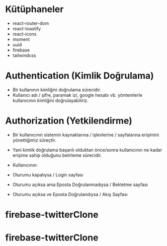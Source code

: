 # Kütüphaneler

- react-router-dom
- react-toastify
- react-icons
- moment
- uuid
- firebase
- tailwindcss

# Authentication (Kimlik Doğrulama)

- Bir kullanının kimliğini doğrulama sürecidir.
- Kullanıcı adı / şifre, paramak izi, google hesabı vb. yöntemlerle kullanıcının kimliğini doğrulayabiliriz.

# Authorization (Yetkilendirme)

- Bir kullanıcının sistemin kaynaklarına / işlevlerine / sayfalarına erişimini yönettiğimiz süreçtir.
- Yani kimlik doğrulama başarılı olduktan önce/sonra kullanıcının ne kadar erişime sahip olduğunu belirleme sürecidir.

- Kullanıcının:
- Oturumu kapalıysa / Login sayfası
- Oturumu açıksa ama Eposta Doğrulanmadıysa / Bekletme sayfası
- Oturumu açıksa ve Eposta Doğrulandıysa / Akış Sayfası
# firebase-twitterClone
# firebase-twitterClone
